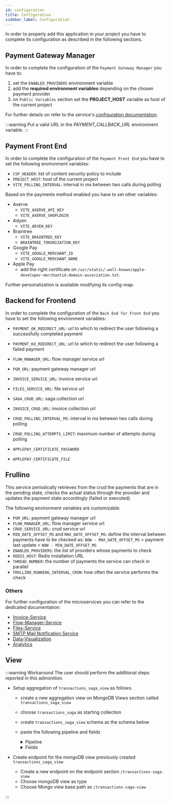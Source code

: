 ```yaml
---
id: configuration
title: Configuration
sidebar_label: Configuration
---
```

In order to properly add this application in your project you have to complete its configuration as described in the following sections.

## Payment Gateway Manager

In order to complete the configuration of the `Payment Gateway Manager` you have to:
1. set the `ENABLED_PROVIDERS` environment variable
2. add the **required environment variables** depending on the chosen payment provider
3. on `Public Variables` section set the **PROJECT_HOST** variable as host of the current project

For further details on refer to the service's [configuration documentation](../../runtime_suite/payment-gateway-manager/configuration).

:::warning
Put a valid URL in the *PAYMENT_CALLBACK_URL* environment variable.
:::

## Payment Front End

In order to complete the configuration of the `Payment Front End` you have to set the following environment variables:
- `CSP_HEADER`: list of content security policy to include
- `PROJECT_HOST`: host of the current project
- `VITE_POLLING_INTERVAL`: interval in ms between two calls during polling

Based on the payments method enabled you have to set other variables:

- Axerve
  - `VITE_AXERVE_API_KEY`
  - `VITE_AXERVE_SHOPLOGIN`
- Adyen
  - `VITE_ADYEN_KEY`
- Braintree
  - `VITE_BRAINTREE_KEY`
  - `BRAINTREE_TOKENIZATION_KEY`
- Google Pay
  - `VITE_GOOGLE_MERCHANT_ID`
  - `VITE_GOOGLE_MERCHANT_NAME`
- Apple Pay
  - add the right certificate on `/usr/static/.well-known/apple-developer-merchantid-domain-association.txt`.

Further personalization is available modifying its config-map.

## Backend for Frontend

In order to complete the configuration of the `Back End for Front End` you have to set the following environment variables:
- `PAYMENT_OK_REDIRECT_URL`: url to which to redirect the user following a successfully completed payment
- `PAYMENT_KO_REDIRECT_URL`: url to which to redirect the user following a failed payment
- `FLOW_MANAGER_URL`: flow manager service url
- `PGM_URL`: payment gateway manager url
- `INVOICE_SERVICE_URL`: invoice service url
- `FILES_SERVICE_URL`: file service url
- `SAGA_CRUD_URL`: saga collection url
- `INVOICE_CRUD_URL`: invoice collection url

- `CRUD_POLLING_INTERVAL_MS`: interval in ms between two calls during polling
- `CRUD_POLLING_ATTEMPTS_LIMIT`: maximum number of attempts during polling

- `APPLEPAY_CERTIFICATE_PASSWORD`
- `APPLEPAY_CERTIFICATE_FILE`


## Frullino

This service periodically retrieves from the crud the payments that are in the pending state,
checks the actual status through the provider and updates the payment state accordingly (failed or executed).

The following environment variables are customizable:
- `PGM_URL`: payment gateway manager url
- `FLOW_MANAGER_URL`: flow manager service url
- `CRUD_SERVICE_URL`: crud service url
- `MIN_DATE_OFFSET_MS` and `MAX_DATE_OFFSET_MS`: define the interval between payments have to be checked as: `NOW - MAX_DATE_OFFSET_MS` < payment last update < `NOW - MIN_DATE_OFFSET_MS`
- `ENABLED_PROVIDERS`: the list of providers whose payments to check
- `REDIS_HOST`: Redis installation URL
- `THREAD_NUMBER`: the number of payments the service can check in parallel
- `FRULLINO_RUNNING_INTERVAL_CRON`: how often the service performs the check


### Others

For further configuration of the microservices you can refer to the dedicated documentation:
- [Invoice-Service](../../runtime_suite/invoice-service/overview)
- [Flow-Manager-Service](../../runtime_suite/flow-manager-service/overview)
- [Files-Service](../../runtime_suite/files-service/configuration)
- [SMTP Mail Notification Service](../../runtime_suite/ses-mail-notification-service/usage)
- [Data-Visualization](../../business_suite/data-visualization)
- [Analytics](../../runtime_suite/mongodb-reader/configuration)

## View

:::warning Workaround
The user should perform the additional steps reported in this admonition.
- Setup aggregation of `transactions_saga_view` as follows.
  - create a new aggregation view on MongoDB Views section called `transactions_saga_view`
  - choose `transactions_saga` as starting collection
  - create `transactions_saga_view` schema as the schema below
  - paste the following pipeline and fields
    <details>
      <summary>Pipeline</summary>

    ```json
    [
      {
        "$match": {
          "__STATE__": "PUBLIC"
        }
      },
      {
        "$project": {
          "__STATE__": "$__STATE__",
          "createdAt": "$createdAt",
          "updatedAt": "$updatedAt",
          "creatorId": "$creatorId",
          "updaterId": "$updaterId",
          "sagaId": "$sagaId",
          "amount": "$metadata.amount",
          "paymentMethodId": "$metadata.paymentMethod",
          "paymentMethod": {
            "$switch": {
              "branches": [
                {
                  "case": {
                    "$eq": [
                      "$metadata.paymentMethod",
                      "applepay"
                    ]
                  },
                  "then": "Apple Pay"
                },
                {
                  "case": {
                    "$eq": [
                      "$metadata.paymentMethod",
                      "credit-cards"
                    ]
                  },
                  "then": "Credit Card"
                },
                {
                  "case": {
                    "$eq": [
                      "$metadata.paymentMethod",
                      "googlepay"
                    ]
                  },
                  "then": "Google Pay"
                },
                {
                  "case": {
                    "$eq": [
                      "$metadata.paymentMethod",
                      "pay-pal"
                    ]
                  },
                  "then": "PayPal"
                },
                {
                  "case": {
                    "$eq": [
                      "$metadata.paymentMethod",
                      "safecharge"
                    ]
                  },
                  "then": "SafeCharge"
                },
                {
                  "case": {
                    "$eq": [
                      "$metadata.paymentMethod",
                      "satispay"
                    ]
                  },
                  "then": "Satispay"
                },
                {
                  "case": {
                    "$eq": [
                      "$metadata.paymentMethod",
                      "scalapay"
                    ]
                  },
                  "then": "Scalapay"
                },
                {
                  "case": {
                    "$eq": [
                      "$metadata.paymentMethod",
                      "soisy"
                    ]
                  },
                  "then": "Soisy"
                },
                {
                  "case": {
                    "$eq": [
                      "$metadata.paymentMethod",
                      "stripe"
                    ]
                  },
                  "then": "Stripe"
                }
              ],
              "default": "$metadata.paymentMethod"
            }
          },
          "providerId": "$metadata.provider",
          "provider": {
            "$switch": {
              "branches": [
                {
                  "case": {
                    "$eq": [
                      "$metadata.provider",
                      "braintree"
                    ]
                  },
                  "then": "Braintree"
                },
                {
                  "case": {
                    "$eq": [
                      "$metadata.provider",
                      "gestpay"
                    ]
                  },
                  "then": "Axerve"
                },
                {
                  "case": {
                    "$eq": [
                      "$metadata.provider",
                      "safecharge"
                    ]
                  },
                  "then": "SafeCharge"
                },
                {
                  "case": {
                    "$eq": [
                      "$metadata.provider",
                      "satispay"
                    ]
                  },
                  "then": "Satispay"
                },
                {
                  "case": {
                    "$eq": [
                      "$metadata.provider",
                      "scalapay"
                    ]
                  },
                  "then": "Scalapay"
                },
                {
                  "case": {
                    "$eq": [
                      "$metadata.provider",
                      "soisy"
                    ]
                  },
                  "then": "Soisy"
                },
                {
                  "case": {
                    "$eq": [
                      "$metadata.provider",
                      "unicredit"
                    ]
                  },
                  "then": "Unicredit"
                },
                {
                  "case": {
                    "$eq": [
                      "$metadata.provider",
                      "stripe"
                    ]
                  },
                  "then": "Stripe"
                }
              ],
              "default": "$metadata.provider"
            }
          },
          "currentStatus": {
            "$switch": {
              "branches": [
                {
                  "case": {
                    "$eq": [
                      "$businessStateDescription",
                      "PAYMENT_PAID"
                    ]
                  },
                  "then": "Paid"
                },
                {
                  "case": {
                    "$eq": [
                      "$businessStateDescription",
                      "PAYMENT_CREATED"
                    ]
                  },
                  "then": "Created"
                },
                {
                  "case": {
                    "$eq": [
                      "$businessStateDescription",
                      "PAYMENT_PARTIALLY_REFUNDED"
                    ]
                  },
                  "then": "Partially Refunded"
                },
                {
                  "case": {
                    "$eq": [
                      "$businessStateDescription",
                      "PAYMENT_TOTALLY_REFUNDED"
                    ]
                  },
                  "then": "Totally Refunded"
                },
                {
                  "case": {
                    "$eq": [
                      "$businessStateDescription",
                      "PAYMENT_FAILED"
                    ]
                  },
                  "then": "Failed"
                }
              ],
              "default": "$businessStateDescription"
            }
          },
          "buyerName": "$metadata.buyer.name",
          "buyerEmail": "$metadata.buyer.email",
          "channel": "$metadata.additionalData.channel",
          "date": "$createdAt",
          "history": {
            "$reverseArray": {
              "$function": {
                "body": "function(history, refundedAmounts) {  externalIndex = 0;  return history.events.map((event, index) => {    let refundedAmount = undefined;    if (event.event === 'partialRefundExecuted' || event.event === 'totalRefundExecuted') {      if (refundedAmounts !== null && externalIndex < refundedAmounts.length) {        refundedAmount = refundedAmounts[externalIndex];        externalIndex++;      } else {        refundedAmount = 'error';      }    }    let status;    switch (history.states[index].businessStateDescription) {      case 'PAYMENT_CREATED':        status = 'Created';        break;      case 'PAYMENT_PAID':        status = 'Paid';        break;      case 'PAYMENT_PARTIALLY_REFUNDED':        status = 'Partially Refunded';        break;      case 'PAYMENT_TOTALLY_REFUNDED':        status = 'Totally Refunded';        break;      case 'PAYMENT_FAILED':        status = 'Failed';        break;      default:        status = history.states[index].businessStateDescription;    }    let eventName;    switch (event.event) {      case 'paymentCreated':        eventName = 'Payment created';        break;      case 'scheduleRequested':        eventName = 'Payment schedule requested';        break;      case 'paymentRedirected':        eventName = 'Payment redirected';        break;      case 'redirectionCompleted':        eventName = 'Redirection completed';        break;      case 'paymentScheduled':        eventName = 'Payment scheduled';        break;      case 'confirmRequested':        eventName = 'Payment confirmation requested';        break;      case 'confirmReceived':        eventName = 'Payment confirmation received';        break;      case 'paymentScheduleFailed':        eventName = 'Payment schedule failed';        break;      case 'redirectionFailed':        eventName = 'Payment redirection failed';        break;      case 'paymentExecutionFailed':        eventName = 'Payment failed';        break;      case 'paymentExecutionFailedFrullino':        eventName = 'Payment failed by the system';        break;      case 'paymentConfirmFailed':        eventName = 'Payment confirmation failed';        break;      case 'emailNotificationSent':        eventName = 'Email notification sent';        break;      case 'emailNotificationFailed':        eventName = 'Email notification failed';        break;      case 'emailNotificationRequested':        eventName = 'Email notification requested';        break;      case 'paymentExecuted':        eventName = 'Payment executed';        break;      case 'paymentExecutedFrullino':        eventName = 'Payment executed by the system';        break;      case 'refundRequested':        eventName = 'Refund requested';        break;      case 'refundFailed':        eventName = 'Refund failed';        break;      case 'partialRefundExecuted':        eventName = 'Partial refund executed';        break;      case 'totalRefundExecuted':        eventName = 'Total refund executed';        break;      case 'invoiceGenerated':        eventName = 'Invoice generated';        break;      case 'invoiceGenerationFailed':        eventName = 'Invoice generation failed';        break;      default:        eventName = event.event;    }    return {      date: event.timestamp,      event: eventName,      status,      refundedAmount    };  });}",
                "args": [
                  "$history",
                  "$metadata.refundDetails.refundedAmounts"
                ],
                "lang": "js"
              }
            }
          },
          "shopTransactionID": "$metadata.shopTransactionID",
          "paymentID": "$metadata.paymentID",
          "totalRefundedAmount": "$metadata.refundDetails.totalRefundedAmount",
          "remainingAmount": {
            "$subtract": [
              "$metadata.amount",
              {
                "$ifNull": [
                  "$metadata.refundDetails.totalRefundedAmount",
                  0
                ]
              }
            ]
          }
        }
      }
    ]
    ```
    </details>

    <details>
      <summary>Fields</summary>

    ```json
    [
      {
        "name": "_id",
        "description": "_id",
        "type": "ObjectId",
        "required": true,
        "nullable": false
      },
      {
        "name": "creatorId",
        "description": "creatorId",
        "type": "string",
        "required": true,
        "nullable": false
      },
      {
        "name": "createdAt",
        "description": "createdAt",
        "type": "Date",
        "required": true,
        "nullable": false
      },
      {
        "name": "updaterId",
        "description": "updaterId",
        "type": "string",
        "required": true,
        "nullable": false
      },
      {
        "name": "updatedAt",
        "description": "updatedAt",
        "type": "Date",
        "required": true,
        "nullable": false
      },
      {
        "name": "__STATE__",
        "description": "__STATE__",
        "type": "string",
        "required": true,
        "nullable": false
      },
      {
        "name": "amount",
        "type": "number",
        "required": false,
        "nullable": false,
        "sensitivityValue": 0
      },
      {
        "name": "paymentMethodId",
        "type": "string",
        "required": false,
        "nullable": false,
        "sensitivityValue": 0
      },
      {
        "name": "paymentMethod",
        "type": "string",
        "required": false,
        "nullable": false,
        "sensitivityValue": 0
      },
      {
        "name": "providerId",
        "type": "string",
        "required": false,
        "nullable": false,
        "sensitivityValue": 0
      },
      {
        "name": "provider",
        "type": "string",
        "required": false,
        "nullable": false,
        "sensitivityValue": 0
      },
      {
        "name": "currentStatus",
        "type": "string",
        "required": false,
        "nullable": false,
        "sensitivityValue": 0
      },
      {
        "name": "buyerName",
        "type": "string",
        "required": false,
        "nullable": false,
        "sensitivityValue": 0
      },
      {
        "name": "buyerEmail",
        "type": "string",
        "required": false,
        "nullable": false,
        "sensitivityValue": 0
      },
      {
        "name": "channel",
        "type": "string",
        "required": false,
        "nullable": false,
        "sensitivityValue": 0
      },
      {
        "name": "date",
        "type": "Date",
        "required": false,
        "nullable": false,
        "sensitivityValue": 0
      },
      {
        "name": "history",
        "type": "Array_RawObject",
        "required": false,
        "nullable": false,
        "sensitivityValue": 0
      },
      {
        "name": "shopTransactionID",
        "type": "string",
        "required": false,
        "nullable": false,
        "sensitivityValue": 0
      },
      {
        "name": "paymentID",
        "type": "string",
        "required": false,
        "nullable": false,
        "sensitivityValue": 0
      },
      {
        "name": "sagaId",
        "type": "string",
        "required": false,
        "nullable": false,
        "sensitivityValue": 0
      },
      {
        "name": "totalRefundedAmount",
        "type": "number",
        "required": false,
        "nullable": false,
        "sensitivityValue": 0
      },
      {
        "name": "remainingAmount",
        "type": "number",
        "required": false,
        "nullable": false,
        "sensitivityValue": 0
      }
    ]
    ```
    </details>

- Create endpoint for the mongoDB view previously created `transactions_saga_view`
  - Create a new endpoint on the endpoint section `/transactions-saga-view`
  - Choose mongoDB view as type
  - Choose Mongo view base path as `/transactions-saga-view`

:::
